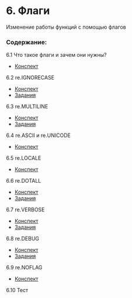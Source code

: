 # 6. Флаги
Изменение работы функций с помощью флагов

### Содержание:
6.1 Что такое флаги и зачем они нужны?
+ [Конспект](https://github.com/KIMdaniiell/System-Software-Course/blob/main/Regular%20expressions%20in%20Python/Flags/6.1%20notes.md)

6.2 re.IGNORECASE
+ [Конспект](https://github.com/KIMdaniiell/System-Software-Course/blob/main/Regular%20expressions%20in%20Python/Flags/6.2%20notes.md)
+ [Задания](https://github.com/KIMdaniiell/System-Software-Course/blob/main/Regular%20expressions%20in%20Python/Flags/Tasks/6.2.py)

6.3 re.MULTILINE
+ [Конспект](https://github.com/KIMdaniiell/System-Software-Course/blob/main/Regular%20expressions%20in%20Python/Flags/6.3%20notes.md)
+ [Задания](https://github.com/KIMdaniiell/System-Software-Course/blob/main/Regular%20expressions%20in%20Python/Flags/Tasks/6.3.py)

6.4 re.ASCII и re.UNICODE
+ [Конспект](https://github.com/KIMdaniiell/System-Software-Course/blob/main/Regular%20expressions%20in%20Python/Flags/6.4%20notes.md)

6.5 re.LOCALE
+ [Конспект](https://github.com/KIMdaniiell/System-Software-Course/blob/main/Regular%20expressions%20in%20Python/Flags/6.5%20notes.md)

6.6 re.DOTALL
+ [Конспект](https://github.com/KIMdaniiell/System-Software-Course/blob/main/Regular%20expressions%20in%20Python/Flags/6.6%20notes.md)
+ [Задания](https://github.com/KIMdaniiell/System-Software-Course/blob/main/Regular%20expressions%20in%20Python/Flags/Tasks/6.6.py)

6.7 re.VERBOSE
+ [Конспект](https://github.com/KIMdaniiell/System-Software-Course/blob/main/Regular%20expressions%20in%20Python/Flags/6.7%20notes.md)
+ [Задания](https://github.com/KIMdaniiell/System-Software-Course/blob/main/Regular%20expressions%20in%20Python/Flags/Tasks/6.7.py)

6.8 re.DEBUG
+ [Конспект](https://github.com/KIMdaniiell/System-Software-Course/blob/main/Regular%20expressions%20in%20Python/Flags/6.8%20notes.md)
+ [Задания](https://github.com/KIMdaniiell/System-Software-Course/blob/main/Regular%20expressions%20in%20Python/Flags/Tasks/6.8.py)

6.9 re.NOFLAG
+ [Конспект](https://github.com/KIMdaniiell/System-Software-Course/blob/main/Regular%20expressions%20in%20Python/Flags/6.9%20notes.md)

6.10 Тест
